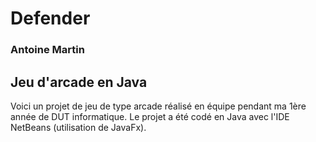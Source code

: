 # Defender
### Antoine Martin
Jeu d'arcade en Java
----

Voici un projet de jeu de type arcade réalisé en équipe pendant ma 1ère année de DUT informatique. Le projet a été codé en Java avec l'IDE NetBeans (utilisation de JavaFx).
